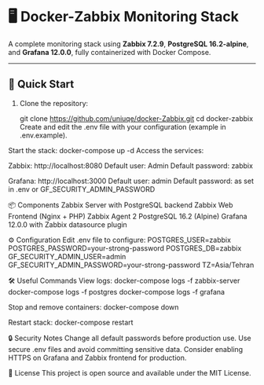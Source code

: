 # 🖥️ Docker-Zabbix Monitoring Stack

A complete monitoring stack using **Zabbix 7.2.9**, **PostgreSQL 16.2-alpine**, and **Grafana 12.0.0**, fully containerized with Docker Compose.

---

## 🚀 Quick Start

1. Clone the repository:

   git clone https://github.com/uniuqe/docker-Zabbix.git
   cd docker-zabbix
Create and edit the .env file with your configuration (example in .env.example).

Start the stack:
docker-compose up -d
Access the services:

Zabbix: http://localhost:8080
Default user: Admin
Default password: zabbix

Grafana: http://localhost:3000
Default user: admin
Default password: as set in .env or GF_SECURITY_ADMIN_PASSWORD

📦 Components
Zabbix Server with PostgreSQL backend
Zabbix Web Frontend (Nginx + PHP)
Zabbix Agent 2
PostgreSQL 16.2 (Alpine)
Grafana 12.0.0 with Zabbix datasource plugin

⚙️ Configuration
Edit .env file to configure:
POSTGRES_USER=zabbix
POSTGRES_PASSWORD=your-strong-password
POSTGRES_DB=zabbix
GF_SECURITY_ADMIN_USER=admin
GF_SECURITY_ADMIN_PASSWORD=your-strong-password
TZ=Asia/Tehran

🛠️ Useful Commands
View logs:
docker-compose logs -f zabbix-server
docker-compose logs -f postgres
docker-compose logs -f grafana

Stop and remove containers:
docker-compose down

Restart stack:
docker-compose restart

🔒 Security Notes
Change all default passwords before production use.
Use secure .env files and avoid committing sensitive data.
Consider enabling HTTPS on Grafana and Zabbix frontend for production.

📄 License
This project is open source and available under the MIT License.
